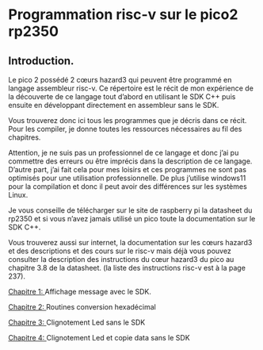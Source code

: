 
# Programmation risc-v sur le pico2 rp2350

## Introduction.
Le pico 2 possédé 2 cœurs hazard3 qui peuvent être programmé en langage assembleur risc-v. Ce répertoire est le récit de mon expérience de la découverte de ce langage tout d’abord en utilisant le SDK C++ puis ensuite en développant directement en assembleur sans le SDK.

Vous trouverez donc ici tous les programmes que je décris dans ce récit. Pour les compiler, je donne toutes les ressources nécessaires au fil des chapitres.

Attention, je ne suis pas un professionnel de ce langage et donc j’ai pu commettre des erreurs ou être imprécis dans la description de ce langage. D’autre part, j’ai fait cela pour mes loisirs et ces programmes ne sont pas optimisés pour une utilisation professionnelle. De plus j’utilise windows11 pour la compilation et donc il peut avoir des différences sur les systèmes Linux.

Je vous conseille de télécharger sur le site de raspberry pi la datasheet du rp2350 et si vous n’avez jamais utilisé un pico toute la documentation sur le SDK C++.

Vous trouverez aussi sur internet, la documentation sur les cœurs hazard3 et des descriptions et des cours sur le risc-v mais déjà vous pouvez consulter la description des instructions du cœur hazard3 du pico au chapitre 3.8  de la datasheet. (la liste des instructions risc-v est à la page 237).

[Chapitre 1: ](https://github.com/vincentARM/pico2RiscvAssembly/tree/main/Chapitre001)    Affichage message avec le SDK.

[Chapitre 2: ](https://github.com/vincentARM/pico2RiscvAssembly/tree/main/Chapitre002)    Routines conversion hexadécimal

[Chapitre 3: ](https://github.com/vincentARM/pico2RiscvAssembly/tree/main/Chapitre003)    Clignotement Led sans le SDK

[Chapitre 4: ](https://github.com/vincentARM/pico2RiscvAssembly/tree/main/Chapitre004)    Clignotement Led et copie data sans le SDK
